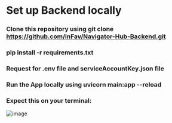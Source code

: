 # Set up Backend locally
### Clone this repository using git clone https://github.com/InFav/Navigator-Hub-Backend.git
### pip install -r requirements.txt
### Request for .env file and serviceAccountKey.json file 
### Run the App locally using uvicorn main:app --reload
### Expect this on your terminal:
![image](https://github.com/user-attachments/assets/52e81644-b4b8-4b5b-a7ae-a157cbf6b3bb)
